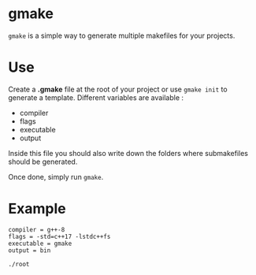 # gmake

`gmake` is a simple way to generate multiple makefiles for your projects.

# Use

Create a **.gmake** file at the root of your project or use `gmake init` to generate a template.
Different variables are available :

* compiler
* flags
* executable
* output

Inside this file you should also write down the folders where submakefiles should be generated.

Once done, simply run `gmake`.

# Example

```
compiler = g++-8
flags = -std=c++17 -lstdc++fs
executable = gmake
output = bin

./root
```
